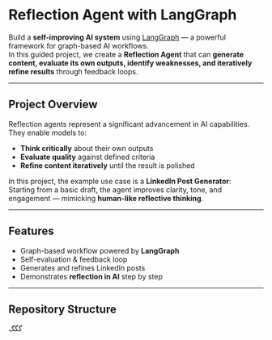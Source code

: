 # Reflection Agent with LangGraph

Build a **self-improving AI system** using [LangGraph](https://github.com/langchain-ai/langgraph) — a powerful framework for graph-based AI workflows.  
In this guided project, we create a **Reflection Agent** that can **generate content, evaluate its own outputs, identify weaknesses, and iteratively refine results** through feedback loops.  

---

## Project Overview
Reflection agents represent a significant advancement in AI capabilities.  
They enable models to:
- **Think critically** about their own outputs  
- **Evaluate quality** against defined criteria  
- **Refine content iteratively** until the result is polished  

In this project, the example use case is a **LinkedIn Post Generator**:  
Starting from a basic draft, the agent improves clarity, tone, and engagement — mimicking **human-like reflective thinking**.

---

## Features
- Graph-based workflow powered by **LangGraph**  
- Self-evaluation & feedback loop  
- Generates and refines LinkedIn posts  
- Demonstrates **reflection in AI** step by step  

---

## Repository Structure
گگگ
